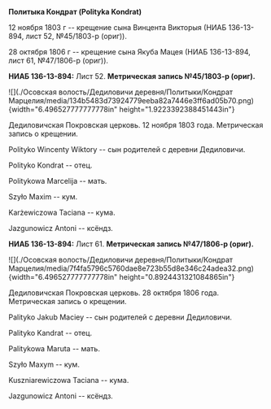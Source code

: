 **Политыка Кондрат (Polityka Kondrat)**

12 ноября 1803 г -- крещение сына Винцента Викторыя (НИАБ 136-13-894,
лист 52, №45/1803-р (ориг)).

28 октября 1806 г -- крещение сына Якуба Мацея (НИАБ 136-13-894, лист
61, №47/1806-р (ориг)).

**НИАБ 136-13-894:** Лист 52. **Метрическая запись №45/1803-р (ориг).**

![](./Осовская волость/Дедиловичи деревня/Политыки/Кондрат Марцелия/media/134b5483d73924779eeba82a7446e3ff6ad05b70.png){width="6.496527777777778in"
height="1.9223392388451443in"}

Дедиловичская Покровская церковь. 12 ноября 1803 года. Метрическая
запись о крещении.

Polityko Wincenty Wiktory -- сын родителей с деревни Дедиловичи.

Polityko Kondrat -- отец.

Politykowa Marcelija -- мать.

Szyło Maxim -- кум.

Karżewiczowa Taciana -- кума.

Jazgunowicz Antoni -- ксёндз.

**НИАБ 136-13-894:** Лист 61. **Метрическая запись №47/1806-р (ориг).**

![](./Осовская волость/Дедиловичи деревня/Политыки/Кондрат Марцелия/media/7f4fa5796c5760dae8e723b55d8e346c24adea32.png){width="6.496527777777778in"
height="0.8924431321084865in"}

Дедиловичская Покровская церковь. 28 октября 1806 года. Метрическая
запись о крещении.

Palityko Jakub Maciey -- сын родителей с деревни Дедиловичи.

Palityko Kandrat -- отец.

Palitykowa Maruta -- мать.

Szyło Maxym -- кум.

Kuszniarewiczowa Taciana -- кума.

Jazgunowicz Antoni -- ксёндз.
